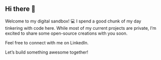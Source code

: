 ## Hi there 👋

<p>
  Welcome to my digital sandbox! 💻 I spend a good chunk of my day tinkering with code here. While most of my current projects are private, I’m excited to share some open-source creations with you soon.  
</p>

<p> Feel free to connect with me on LinkedIn. </p>

<p> Let’s build something awesome together! </p>
